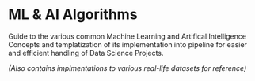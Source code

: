 # ML & AI Algorithms
Guide to the various common Machine Learning and Artifical Intelligence Concepts and templatization of its implementation into pipeline for easier and efficient handling of Data Science Projects.

*(Also contains implmentations to various real-life datasets for reference)*
